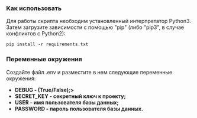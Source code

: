 ### Как использовать

Для работы скрипта необходим установленный интерпретатор Python3. Затем загрузите зависимости с помощью "pip" (либо "pip3", в случае конфликтов с Python2):  

    pip install -r requirements.txt

### Переменные окружения
Создайте файл .env и разместите в нем следующие переменные окружения:
- <b>DEBUG - (True/False);>
- <b>SECRET_KEY - секретный ключ к проекту;</b>
- <b>USER - имя пользователя базы данных;</b>
- <b>PASSWORD - пароль пользователя базы данных.</b>